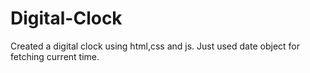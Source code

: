 # Digital-Clock
Created a digital clock using html,css and js.
Just used date object for fetching current time.
